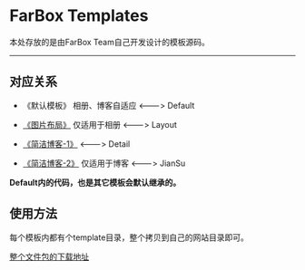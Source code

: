 # FarBox Templates

本处存放的是由FarBox Team自己开发设计的模板源码。

- - - - - - - - - - - - - - - - - - - - - -


## 对应关系

-   《默认模板》 相册、博客自适应  <---> Default

-   [《图片布局》](http://layout.farbox.com) 仅适用于相册  <---> Layout

-   [《简洁博客-1》](http://detail.farbox.com) <--->   Detail

-   [《简洁博客-2》](http://jiansu.farbox.com) 仅适用于博客  <---> JianSu

**Default内的代码，也是其它模板会默认继承的。**

## 使用方法

每个模板内都有个template目录，整个拷贝到自己的网站目录即可。

[整个文件包的下载地址](https://github.com/hepochen/farbox-templates/archive/master.zip)